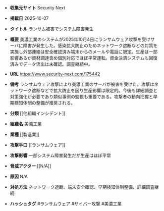 - **収集元サイト**
Security Next

- **掲載日**
2025-10-07

- **タイトル**
ランサム被害でシステム障害発生

- **概要**
美濃工業のシステムが2025年10月4日にランサムウェア攻撃を受けサーバに障害が発生した。感染拡大防止のためネットワーク遮断などの対策を実施し外部連絡は安全確認済み端末からのメールや電話に限定。生産は一部影響あるが資材調達含め個別対応でほぼ平常運転。資金決済システムも回復済みでデータ流出は未確認。調査継続中。

- **URL**
https://www.security-next.com/175442

- **備考**
ランサムウェア攻撃により美濃工業のサーバが被害を受けた。攻撃はネットワーク遮断などで拡大防止を図り生産影響は限定的。今後も詳細調査と対策強化が必要であり類似事例の監視も重要である。攻撃者の動向把握と早期検知体制の整備が推奨される。

- **分類**
[[他組織インシデント]]

- **組織名**
美濃工業

- **業種**
[[製造業]]

- **攻撃手口**
[[ランサムウェア]]

- **攻撃影響**
一部システム障害発生だが生産はほぼ平常

- **脅威アクター**
[[N/A]]

- **原因**
N/A

- **対処方法**
ネットワーク遮断、端末安全確認、早期検知体制整備、詳細調査継続

- **ハッシュタグ**
#ランサムウェア #サイバー攻撃 #美濃工業
